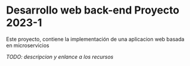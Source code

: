 # Desarrollo web back-end Proyecto 2023-1


Este proyecto, contiene la implementación de una aplicacion web basada en microservicios

*TODO: descripcion y enlance a los recursos*